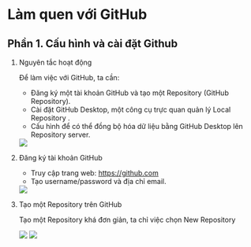 # Làm quen với GitHub

## Phần 1. Cấu hình và cài đặt Github

1. Nguyên tắc hoạt động

    Để làm việc với GitHub, ta cần:
    
    - Đăng ký một tài khoản GitHub và tạo một Repository (GitHub Repository).
    - Cài đặt GitHub Desktop, một công cụ trực quan quản lý Local Repository .
    - Cấu hình để có thể đồng bộ hóa dữ liệu bằng GitHub Desktop lên Repository server.

    <img src="https://i.imgur.com/Am1wAOY.png">

2. Đăng ký tài khoản GitHub

    - Truy cập trang web: https://github.com 
    - Tạo username/password và địa chỉ email.

    <img src="https://i.imgur.com/PIJ4n2G.png">

3. Tạo một Repository trên GitHub

    Tạo một Repository khá đơn giản, ta chỉ việc chọn New Repository

    <img src="https://i.imgur.com/Au778Sm.png">
    
    <img src="https://i.imgur.com/19FzsZk.png">

